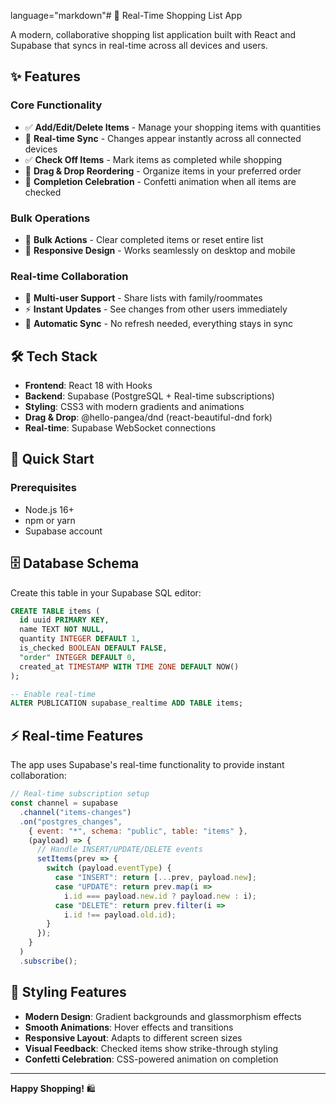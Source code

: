 language="markdown"# 🛒 Real-Time Shopping List App

A modern, collaborative shopping list application built with React and Supabase that syncs in real-time across all devices and users.

## ✨ Features

### Core Functionality
- ✅ **Add/Edit/Delete Items** - Manage your shopping items with quantities
- 🔄 **Real-time Sync** - Changes appear instantly across all connected devices
- ✅ **Check Off Items** - Mark items as completed while shopping
- 🎯 **Drag & Drop Reordering** - Organize items in your preferred order
- 🎉 **Completion Celebration** - Confetti animation when all items are checked

### Bulk Operations
- 🔄 **Bulk Actions** - Clear completed items or reset entire list
- 📱 **Responsive Design** - Works seamlessly on desktop and mobile

### Real-time Collaboration
- 👥 **Multi-user Support** - Share lists with family/roommates
- ⚡ **Instant Updates** - See changes from other users immediately
- 🔄 **Automatic Sync** - No refresh needed, everything stays in sync

## 🛠 Tech Stack

- **Frontend**: React 18 with Hooks
- **Backend**: Supabase (PostgreSQL + Real-time subscriptions)
- **Styling**: CSS3 with modern gradients and animations
- **Drag & Drop**: @hello-pangea/dnd (react-beautiful-dnd fork)
- **Real-time**: Supabase WebSocket connections

## 🚀 Quick Start

### Prerequisites
- Node.js 16+ 
- npm or yarn
- Supabase account

## 🗄 Database Schema

Create this table in your Supabase SQL editor:

```sql
CREATE TABLE items (
  id uuid PRIMARY KEY,
  name TEXT NOT NULL,
  quantity INTEGER DEFAULT 1,
  is_checked BOOLEAN DEFAULT FALSE,
  "order" INTEGER DEFAULT 0,
  created_at TIMESTAMP WITH TIME ZONE DEFAULT NOW()
);

-- Enable real-time
ALTER PUBLICATION supabase_realtime ADD TABLE items;
```

## ⚡ Real-time Features

The app uses Supabase's real-time functionality to provide instant collaboration:

```javascript
// Real-time subscription setup
const channel = supabase
  .channel("items-changes")
  .on("postgres_changes", 
    { event: "*", schema: "public", table: "items" },
    (payload) => {
      // Handle INSERT/UPDATE/DELETE events
      setItems(prev => {
        switch (payload.eventType) {
          case "INSERT": return [...prev, payload.new];
          case "UPDATE": return prev.map(i => 
            i.id === payload.new.id ? payload.new : i);
          case "DELETE": return prev.filter(i => 
            i.id !== payload.old.id);
        }
      });
    }
  )
  .subscribe();
```

## 🎨 Styling Features

- **Modern Design**: Gradient backgrounds and glassmorphism effects
- **Smooth Animations**: Hover effects and transitions
- **Responsive Layout**: Adapts to different screen sizes
- **Visual Feedback**: Checked items show strike-through styling
- **Confetti Celebration**: CSS-powered animation on completion

---

**Happy Shopping!** 🛍️